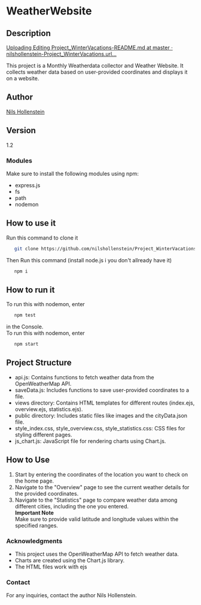 # WeatherWebsite  
## Description  
[Uploading Editing Project_WinterVacations-README.md at master · nilshollenstein-Project_WinterVacations.url…]()

This project is a Monthly Weatherdata collector and Weather Website. It collects weather data based on user-provided coordinates and displays it on a website.  

## Author  
[Nils Hollenstein](https://github.com/nilshollenstein)
## Version  
1.2  
### Modules  
Make sure to install the following modules using npm:  

- express.js
- fs
- path
- nodemon
## How to use it
Run this command to clone it
``` bash
   git clone https://github.com/nilshollenstein/Project_WinterVacations.git
 ```  
Then Run this command (install node.js i you don't allready have it)
``` bash
   npm i
 ```

## How to run it  
To run this with nodemon, enter  
``` bash
   npm test
 ```
in the Console.  
To run this with nodemon, enter  
``` bash
   npm start
 ``` 
## Project Structure  
- api.js: Contains functions to fetch weather data from the OpenWeatherMap API.  
- saveData.js: Includes functions to save user-provided coordinates to a file.  
- views directory: Contains HTML templates for different routes (index.ejs, overview.ejs, statistics.ejs).  
- public directory: Includes static files like images and the cityData.json file.  
- style_index.css, style_overview.css, style_statistics.css: CSS files for styling different pages.  
- js_chart.js: JavaScript file for rendering charts using Chart.js.  
## How to Use  
1. Start by entering the coordinates of the location you want to check on the home page.  
2. Navigate to the "Overview" page to see the current weather details for the provided coordinates.  
3. Navigate to the "Statistics" page to compare weather data among different cities, including the one you entered.    
**Important Note**  
Make sure to provide valid latitude and longitude values within the specified ranges.  
### Acknowledgments  
- This project uses the OpenWeatherMap API to fetch weather data.  
- Charts are created using the Chart.js library.
- The HTML files work with ejs
### Contact    
For any inquiries, contact the author Nils Hollenstein.  
